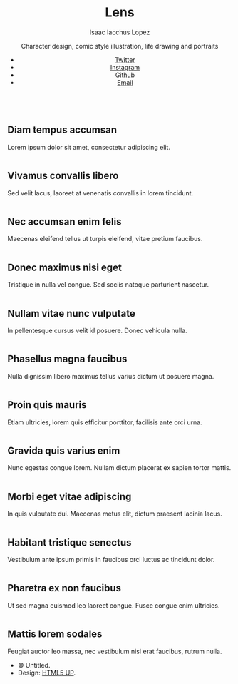 <!DOCTYPE HTML>
<html>
	<head>
		<title>Iacchus Illustrations</title>
		<meta charset="utf-8" />
		<meta name="viewport" content="width=device-width, initial-scale=1, user-scalable=no" />
		<link rel="stylesheet" href="assets/css/main.css" />
		<noscript><link rel="stylesheet" href="assets/css/noscript.css" /></noscript>
	</head>
	<body class="is-preload-0 is-preload-1 is-preload-2">
			<div id="main">
					<header id="header">
						<h1>Lens</h1>
						<p>Isaac Iacchus Lopez</p>
						<p>Character design, comic style illustration, life drawing and portraits</p>
						<ul class="icons">
							<li><a href="#" class="icon brands fa-twitter"><span class="label">Twitter</span></a></li>
							<li><a href="#" class="icon brands fa-instagram"><span class="label">Instagram</span></a></li>
							<li><a href="#" class="icon brands fa-github"><span class="label">Github</span></a></li>
							<li><a href="#" class="icon fa-envelope"><span class="label">Email</span></a></li>
						</ul>
					</header>
				<!-- Thumbnail -->
					<section id="thumbnails">
						<article>
							<a class="thumbnail" href="images/fulls/01.jpg" data-position="left center"><img src="images/thumbs/01.jpg" alt="" /></a>
							<h2>Diam tempus accumsan</h2>
							<p>Lorem ipsum dolor sit amet, consectetur adipiscing elit.</p>
						</article>
						<article>
							<a class="thumbnail" href="images/fulls/02.jpg"><img src="images/thumbs/02.jpg" alt="" /></a>
							<h2>Vivamus convallis libero</h2>
							<p>Sed velit lacus, laoreet at venenatis convallis in lorem tincidunt.</p>
						</article>
						<article>
							<a class="thumbnail" href="images/fulls/03.jpg" data-position="top center"><img src="images/thumbs/03.jpg" alt="" /></a>
							<h2>Nec accumsan enim felis</h2>
							<p>Maecenas eleifend tellus ut turpis eleifend, vitae pretium faucibus.</p>
						</article>
						<article>
							<a class="thumbnail" href="images/fulls/04.jpg"><img src="images/thumbs/04.jpg" alt="" /></a>
							<h2>Donec maximus nisi eget</h2>
							<p>Tristique in nulla vel congue. Sed sociis natoque parturient nascetur.</p>
						</article>
						<article>
							<a class="thumbnail" href="images/fulls/05.jpg" data-position="top center"><img src="images/thumbs/05.jpg" alt="" /></a>
							<h2>Nullam vitae nunc vulputate</h2>
							<p>In pellentesque cursus velit id posuere. Donec vehicula nulla.</p>
						</article>
						<article>
							<a class="thumbnail" href="images/fulls/06.jpg"><img src="images/thumbs/06.jpg" alt="" /></a>
							<h2>Phasellus magna faucibus</h2>
							<p>Nulla dignissim libero maximus tellus varius dictum ut posuere magna.</p>
						</article>
						<article>
							<a class="thumbnail" href="images/fulls/07.jpg"><img src="images/thumbs/07.jpg" alt="" /></a>
							<h2>Proin quis mauris</h2>
							<p>Etiam ultricies, lorem quis efficitur porttitor, facilisis ante orci urna.</p>
						</article>
						<article>
							<a class="thumbnail" href="images/fulls/08.jpg"><img src="images/thumbs/08.jpg" alt="" /></a>
							<h2>Gravida quis varius enim</h2>
							<p>Nunc egestas congue lorem. Nullam dictum placerat ex sapien tortor mattis.</p>
						</article>
						<article>
							<a class="thumbnail" href="images/fulls/09.jpg"><img src="images/thumbs/09.jpg" alt="" /></a>
							<h2>Morbi eget vitae adipiscing</h2>
							<p>In quis vulputate dui. Maecenas metus elit, dictum praesent lacinia lacus.</p>
						</article>
						<article>
							<a class="thumbnail" href="images/fulls/10.jpg"><img src="images/thumbs/10.jpg" alt="" /></a>
							<h2>Habitant tristique senectus</h2>
							<p>Vestibulum ante ipsum primis in faucibus orci luctus ac tincidunt dolor.</p>
						</article>
						<article>
							<a class="thumbnail" href="images/fulls/11.jpg"><img src="images/thumbs/11.jpg" alt="" /></a>
							<h2>Pharetra ex non faucibus</h2>
							<p>Ut sed magna euismod leo laoreet congue. Fusce congue enim ultricies.</p>
						</article>
						<article>
							<a class="thumbnail" href="images/fulls/12.jpg"><img src="images/thumbs/12.jpg" alt="" /></a>
							<h2>Mattis lorem sodales</h2>
							<p>Feugiat auctor leo massa, nec vestibulum nisl erat faucibus, rutrum nulla.</p>
						</article>
					</section>
				<!-- Footer -->
					<footer id="footer">
						<ul class="copyright">
							<li>&copy; Untitled.</li><li>Design: <a href="http://html5up.net">HTML5 UP</a>.</li>
						</ul>
					</footer>
			</div>
		<!-- Scripts -->
			<script src="assets/js/jquery.min.js"></script>
			<script src="assets/js/browser.min.js"></script>
			<script src="assets/js/breakpoints.min.js"></script>
			<script src="assets/js/main.js"></script>
	</body>
</html>
